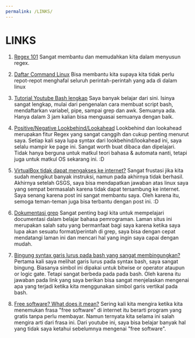 ```yaml
---
permalink: /LINKS/
---
```

# LINKS

1. [Regex 101](https://regex101.com/)
	Sangat membantu dan memudahkan kita dalam menyusun regex. 
   
2. [Daftar Command Linux](https://www.tutorialspoint.com/unix_commands/index.htm)
	Bisa membantu kita supaya kita tidak perlu repot-repot menghafal seluruh perintah-perintah yang ada di dalam linux

3. [Tutorial Youtube Bash lengkap](https://www.youtube.com/watch?v=e7BufAVwDiM)
   Saya banyak belajar dari sini. Isinya sangat lengkap, mulai dari pengenalan cara membuat script bash, mendaftarkan variabel, pipe, sampai grep dan awk. Semuanya ada. Hanya dalam 3 jam kalian bisa menguasai semuanya dengan baik.

4. [Positive/Negative Lookbehind/Lookahead](https://www.regular-expressions.info/lookaround.html)
   Lookbehind dan lookahead merupakan fitur Regex yang sangat canggih dan cukup penting menurut saya. Setiap kali saya lupa syntax dari lookbehind/lookahead ini, saya selalu mampir ke page ini. Sangat worth buat dibaca dan dipelajari. Tidak hanya berguna untuk matkul teori bahasa & automata nanti, tetapi juga untuk matkul OS sekarang ini. :D

5. [VirtualBox tidak dapat mengakses ke internet?](https://askubuntu.com/a/424368/1058660)
   Sangat frustasi jika kita sudah mengikut banyak instruksi, namun pada akhirnya tidak berhasil. Akhirnya setelah GSGS, saya bisa mendapatkan jawaban atas linux saya yang sempat bermasalah karena tidak dapat tersambung ke internet. Saya senang karena post ini sangat membantu saya. Oleh karena itu, semoga teman-teman juga bisa terbantu dengan post ini. :D

6. [Dokumentasi grep](https://www.gnu.org/software/grep/manual/grep.html)
   Sangat penting bagi kita untuk mempelajari documentasi dalam belajar bahasa pemrograman. Laman situs ini merupakan salah satu yang bermanfaat bagi saya karena ketika saya lupa akan sesuatu format/perintah di grep, saya bisa dengan cepat mendatangi laman ini dan mencari hal yang ingin saya capai dengan mudah.

7. [Bingung syntax garis lurus pada bash yang sangat membingungkan?](https://stackoverflow.com/a/9834118/7069108)
   Pertama kali saya melihat garis lurus pada syntax bash, saya sangat bingung. Biasanya simbol ini dipakai untuk bitwise or operator ataupun or logic gate. Tetapi sangat berbeda pada pada bash. Oleh karena itu jawaban pada link yang saya berikan bisa sangat menjelaskan mengenai apa yang terjadi ketika kita menggunakan simbol garis vertikal pada bash.

8. [Free software? What does it mean?](https://www.youtube.com/watch?v=Ag1AKIl_2GM)
   Sering kali kita mengira ketika kita menemukan frasa "free software" di internet itu berarti program yang gratis tanpa perlu membayar. Namun ternyata kita selama ini salah mengira arti dari frasa ini. Dari youtube ini, saya bisa belajar banyak hal yang tidak saya ketahui sebelumnya mengenai "free software".

   